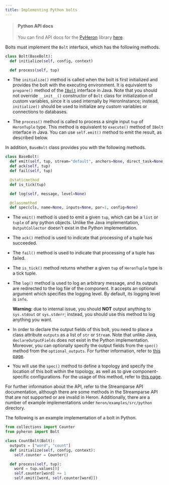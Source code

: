 ```yaml
---
title: Implementing Python bolts
---
```


> #### Python API docs
> You can find API docs for the [PyHeron](https://pypi.python.org/pypi/pyheron) library [here](/api/python).

Bolts must implement the `Bolt` interface, which has the following methods.

```python
class Bolt(BaseBolt):
  def initialize(self, config, context)

  def process(self, tup)
```

* The `initialize()` method is called when the bolt is first initialized and
provides the bolt with the executing environment. It is equivalent to `prepare()`
method of the [`IBolt`](/api/com/twitter/heron/api/bolt/IBolt.html) interface in Java.
Note that you should not override `__init__()` constructor of `Bolt` class
for initialization of custom variables, since it is used internally by HeronInstance; instead,
`initialize()` should be used to initialize any custom variables or connections to databases.

* The `process()` method is called to process a single input `tup` of `HeronTuple` type. This method
is equivalent to `execute()` method of `IBolt` interface in Java. You can use
`self.emit()` method to emit the result, as described below.

In addition, `BaseBolt` class provides you with the following methods.

```python
class BaseBolt:
  def emit(self, tup, stream="default", anchors=None, direct_task=None, need_task_ids=False)
  def ack(self, tup)
  def fail(self, tup)

  @staticmethod
  def is_tick(tup)

  def log(self, message, level=None)

  @classmethod
  def spec(cls, name=None, inputs=None, par=1, config=None)
```

* The `emit()` method is used to emit a given `tup`, which can be a `list` or `tuple` of
any python objects. Unlike the Java implementation, `OutputCollector`
doesn't exist in the Python implementation.

* The `ack()` method is used to indicate that processing of a tuple has succeeded.

* The `fail()` method is used to indicate that processing of a tuple has failed.

* The `is_tick()` method returns whether a given `tup` of `HeronTuple` type is a tick tuple.

* The `log()` method is used to log an arbitrary message, and its outputs are redirected
  to the log file of the component. It accepts an optional argument
  which specifies the logging level. By default, its logging level is `info`.

    **Warning:** due to internal issue, you should **NOT** output anything to
    `sys.stdout` or `sys.stderr`; instead, you should use this method to log anything you want.

* In order to declare the output fields of this bolt, you need to place
a class attribute `outputs` as a list of `str` or `Stream`. Note that unlike Java,
`declareOutputFields` does not exist in the Python implementation. Moreover, you can
optionally specify the output fields from the `spec()` method from the `optional_outputs`.
For further information, refer to [this page](../topologies).


* You will use the `spec()` method to define a topology and specify the location
of this bolt within the topology, as well as to give component-specific configurations.
For the usage of this method, refer to [this page](../topologies).


For further information about the API, refer to the Streamparse API documentation,
although there are some methods in the Streamparse API that are not supported or are
invalid in Heron. Additionally, there are a number of example implementations
under `heron/examples/src/python` directory.

The following is an example implementation of a bolt in Python.

```python
from collections import Counter
from pyheron import Bolt

class CountBolt(Bolt):
  outputs = ["word", "count"]
  def initialize(self, config, context):
    self.counter = Counter()

  def process(self, tup):
    word = tup.values[0]
    self.counter[word] += 1
    self.emit([word, self.counter[word]])
```
